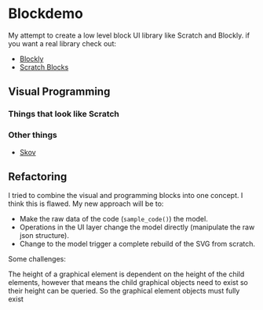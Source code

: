# Blockdemo

My attempt to create a low level block UI library like Scratch and Blockly. if you want a real library check out:

* [Blockly](https://developers.google.com/blockly/)
* [Scratch Blocks](https://github.com/LLK/scratch-blocks)

## Visual Programming

### Things that look like Scratch

### Other things

* [Skov](http://skov.software/en/)

## Refactoring

I tried to combine the visual and programming blocks into one concept. I think this is flawed. My new approach will be to:

* Make the raw data of the code (`sample_code()`) the model.
* Operations in the UI layer change the model directly (manipulate the raw json structure).
* Change to the model trigger a complete rebuild of the SVG from scratch.

Some challenges:

The height of a graphical element is dependent on the height of the child elements, however that means the child graphical objects need to exist so their height can be queried. So the graphical element objects must fully exist 
